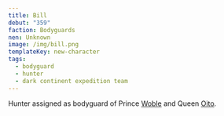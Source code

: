 ```yaml
---
title: Bill
debut: "359"
faction: Bodyguards
nen: Unknown
image: /img/bill.png
templateKey: new-character
tags:
  - bodyguard
  - hunter
  - dark continent expedition team
---
```


Hunter assigned as bodyguard of Prince [Woble](/character/woble/) and Queen [Oito](/character/oito/).
